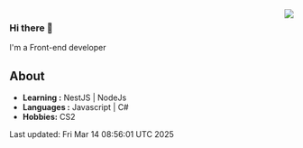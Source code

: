<img align='right' src="https://github-readme-stats.vercel.app/api?username=666-arch&show_icons=true&theme=vue">

### Hi there 👋

I'm a Front-end developer 
## About

-  **Learning :** NestJS | NodeJs
-  **Languages :** Javascript | C#
-  **Hobbies:** CS2

Last updated: Fri Mar 14 08:56:01 UTC 2025
